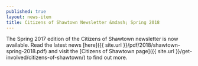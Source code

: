 ```yaml
---
published: true
layout: news-item
title: Citizens of Shawtown Newsletter &mdash; Spring 2018
---
```


The Spring 2017 edition of the Citizens of Shawtown newsletter is now available. Read the latest news [here]({{ site.url }}/pdf/2018/shawtown-spring-2018.pdf) and visit the [Citizens of Shawtown page]({{ site.url }}/get-involved/citizens-of-shawtown/) to find out more.
